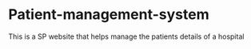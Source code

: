 # Patient-management-system
This is a SP website that helps manage the patients details of a hospital
